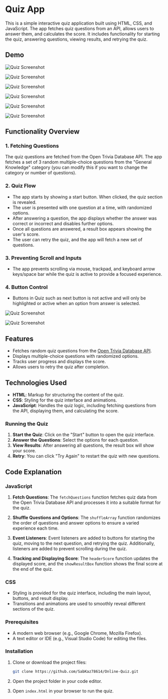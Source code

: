 # Quiz App

This is a simple interactive quiz application built using HTML, CSS, and JavaScript. The app fetches quiz questions from an API, allows users to answer them, and calculates the score. It includes functionality for starting the quiz, answering questions, viewing results, and retrying the quiz.

## Demo
![Quiz Screenshot](./assets/readme/main-page.png)

![Quiz Screenshot](./assets/readme/guide.png)

![Quiz Screenshot](./assets/readme/online%20quiz.png)

![Quiz Screenshot](./assets/readme/validator1.png)

![Quiz Screenshot](./assets/readme/validator2.png)

![Quiz Screenshot](./assets/readme/results.png)

## Functionality Overview

### 1. Fetching Questions
The quiz questions are fetched from the Open Trivia Database API. The app fetches a set of 3 random multiple-choice questions from the "General Knowledge" category (you can modify this if you want to change the category or number of questions).

### 2. Quiz Flow
- The app starts by showing a start button. When clicked, the quiz section is revealed.
- The user is presented with one question at a time, with randomized options.
- After answering a question, the app displays whether the answer was correct or incorrect and disables further     options.
- Once all questions are answered, a result box appears showing the user's score.
- The user can retry the quiz, and the app will fetch a new set of questions.

### 3. Preventing Scroll and Inputs
- The app prevents scrolling via mouse, trackpad, and keyboard arrow keys/space bar while the quiz is active to provide a focused experience.

### 4. Button Control
- Buttons in Quiz such as next button is not active and will only be highlighted or active when an option from answer is selected.

![Quiz Screenshot](./assets/readme/inactive.png)

![Quiz Screenshot](./assets/readme/active.png)


## Features

- Fetches random quiz questions from the [Open Trivia Database API](https://opentdb.com/).
- Displays multiple-choice questions with randomized options.
- Tracks user progress and displays the score.
- Allows users to retry the quiz after completion.

## Technologies Used

- **HTML**: Markup for structuring the content of the quiz.
- **CSS**: Styling for the quiz interface and animations.
- **JavaScript**: Handles the quiz logic, including fetching questions from the API, displaying them, and calculating the score.

### Running the Quiz

1. **Start the Quiz**: Click on the "Start" button to open the quiz interface.
2. **Answer the Questions**: Select the options for each question.
3. **View Results**: After answering all questions, the result box will show your score.
4. **Retry**: You can click "Try Again" to restart the quiz with new questions.

## Code Explanation

### JavaScript

1. **Fetch Questions**: 
   The `fetchQuestions` function fetches quiz data from the Open Trivia Database API and processes it into a suitable format for the quiz.

2. **Shuffle Questions and Options**:
   The `shuffleArray` function randomizes the order of questions and answer options to ensure a varied experience each time.

3. **Event Listeners**:
   Event listeners are added to buttons for starting the quiz, moving to the next question, and retrying the quiz. Additionally, listeners are added to prevent scrolling during the quiz.

4. **Tracking and Displaying Score**:
   The `headerScore` function updates the displayed score, and the `showResultBox` function shows the final score at the end of the quiz.

### CSS

- Styling is provided for the quiz interface, including the main layout, buttons, and result display.
- Transitions and animations are used to smoothly reveal different sections of the quiz.

### Prerequisites

- A modern web browser (e.g., Google Chrome, Mozilla Firefox).
- A text editor or IDE (e.g., Visual Studio Code) for editing the files.

### Installation

1. Clone or download the project files:
    ```bash
    git clone https://github.com/SabKaz78614/Online-Quiz.git
    ```

2. Open the project folder in your code editor.

3. Open `index.html` in your browser to run the quiz.


